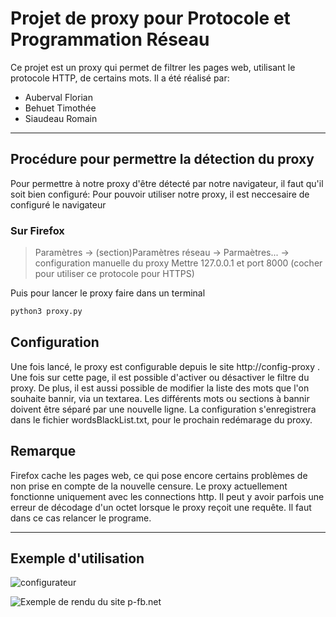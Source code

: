 # Projet de proxy pour Protocole et Programmation Réseau
Ce projet est un proxy qui permet de filtrer les pages web, utilisant le protocole HTTP, de certains mots.
Il a été réalisé par:
- Auberval Florian
- Behuet Timothée
- Siaudeau Romain

---

## Procédure pour permettre la détection du proxy

Pour permettre à notre proxy d'être détecté par notre navigateur, il faut qu'il soit bien configuré:
Pour pouvoir utiliser notre proxy, il est neccesaire de configuré le navigateur


### Sur Firefox

> Paramètres -> (section)Paramètres réseau -> Parmaètres... -> configuration manuelle du proxy
> Mettre 127.0.0.1 et port 8000 (cocher pour utiliser ce protocole pour HTTPS)

Puis pour lancer le proxy faire dans un terminal
```sh
python3 proxy.py
```

## Configuration 
Une fois lancé, le proxy est configurable depuis le site http://config-proxy .
Une fois sur cette page, il est possible d'activer ou désactiver le filtre du proxy. De plus, il est aussi possible de modifier la liste des mots que l'on souhaite bannir, via un textarea. Les différents mots ou sections à bannir doivent être séparé par une nouvelle ligne.
La configuration s'enregistrera dans le fichier wordsBlackList.txt, pour le prochain redémarage du proxy.

## Remarque 
Firefox cache les pages web, ce qui pose encore certains problèmes de non prise en compte de la nouvelle censure.
Le proxy actuellement fonctionne uniquement avec les connections http. 
Il peut y avoir parfois une erreur de décodage d'un octet lorsque le proxy reçoit une requête. Il faut dans ce cas relancer le programe.

---

## Exemple d'utilisation
![configurateur](https://media.discordapp.net/attachments/1047081966962475028/1055091157438312488/image.png?width=1774&height=1124)

![Exemple de rendu du site p-fb.net](https://media.discordapp.net/attachments/1047081966962475028/1055091766883274762/image.png?width=1776&height=1124)
